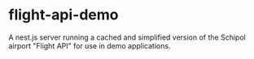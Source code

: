 # flight-api-demo

A nest.js server running a cached and simplified version of the Schipol airport "Flight API" for use in demo applications.
